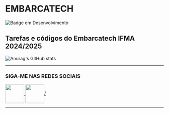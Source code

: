 # EMBARCATECH
![Badge em Desenvolvimento](http://img.shields.io/static/v1?label=PROJETO&message=EM%20DESENVOLVIMENTO&color=GREEN&style=for-the-badge)

Tarefas e códigos do Embarcatech IFMA 2024/2025
---
![Anurag's GitHub stats](https://github-readme-stats.vercel.app/api?username=higo-ricardo&theme=merko&show_icons=true)

---

 ### SIGA-ME NAS REDES SOCIAIS
       
 <div>
  <a href="https://www.linkedin.com/in/higomelo/">
     <img src="https://cdn.jsdelivr.net/gh/devicons/devicon@latest/icons/linkedin/linkedin-original.svg" align="center" heigth="60" width="60"/>
  </a>

  <a href="https://www.linkedin.com/in/higomelo/">
    <img src="https://cdn.jsdelivr.net/gh/devicons/devicon@latest/icons/facebook/facebook-original.svg" align="center" heigth="60" width="60" />/          
  </a>
</div>

---
